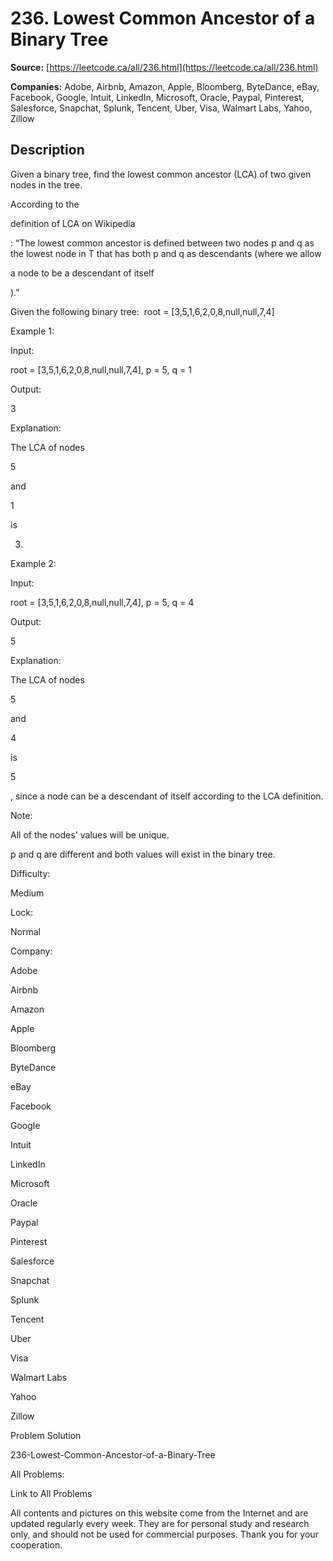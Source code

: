 # 236. Lowest Common Ancestor of a Binary Tree

**Source:** [https://leetcode.ca/all/236.html](https://leetcode.ca/all/236.html)

**Companies:** Adobe, Airbnb, Amazon, Apple, Bloomberg, ByteDance, eBay, Facebook, Google, Intuit, LinkedIn, Microsoft, Oracle, Paypal, Pinterest, Salesforce, Snapchat, Splunk, Tencent, Uber, Visa, Walmart Labs, Yahoo, Zillow

## Description

Given a binary tree, find the lowest common ancestor (LCA) of two given nodes in the
        tree.

According to the

definition of LCA on Wikipedia

: “The lowest
        common ancestor is defined between two nodes p and q as the lowest node in T that
        has both p and q as descendants (where we allow

a node to be a descendant of
            itself

).”

Given the following binary tree:  root = [3,5,1,6,2,0,8,null,null,7,4]

Example 1:

Input:

root = [3,5,1,6,2,0,8,null,null,7,4], p = 5, q = 1

Output:

3

Explanation:

The LCA of nodes

5

and

1

is

3.

Example 2:

Input:

root = [3,5,1,6,2,0,8,null,null,7,4], p = 5, q = 4

Output:

5

Explanation:

The LCA of nodes

5

and

4

is

5

, since a node can be a descendant of itself according to the LCA definition.

Note:

All of the nodes' values will be unique.

p and q are different and both values will exist in the binary tree.

Difficulty:

Medium

Lock:

Normal

Company:

Adobe

Airbnb

Amazon

Apple

Bloomberg

ByteDance

eBay

Facebook

Google

Intuit

LinkedIn

Microsoft

Oracle

Paypal

Pinterest

Salesforce

Snapchat

Splunk

Tencent

Uber

Visa

Walmart Labs

Yahoo

Zillow

Problem Solution

236-Lowest-Common-Ancestor-of-a-Binary-Tree

All Problems:

Link to All Problems

All contents and pictures on this website come from the Internet and are updated regularly every week. They are for personal study and research only, and should not be used for commercial purposes. Thank you for your cooperation.

